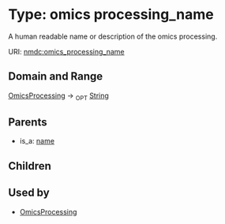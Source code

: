 
# Type: omics processing_name


A human readable name or description of the omics processing.

URI: [nmdc:omics_processing_name](https://microbiomedata/meta/omics_processing_name)


## Domain and Range

[OmicsProcessing](OmicsProcessing.md) ->  <sub>OPT</sub> [String](types/String.md)

## Parents

 *  is_a: [name](name.md)

## Children


## Used by

 * [OmicsProcessing](OmicsProcessing.md)
